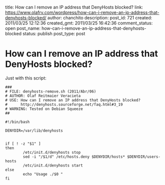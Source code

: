 title: How can I remove an IP address that DenyHosts blocked?
link: https://www.olafrv.com/wordpress/how-can-i-remove-an-ip-address-that-denyhosts-blocked/
author: chanchito
description: 
post_id: 721
created: 2011/03/25 12:12:36
created_gmt: 2011/03/25 16:42:36
comment_status: open
post_name: how-can-i-remove-an-ip-address-that-denyhosts-blocked
status: publish
post_type: post

# How can I remove an IP address that DenyHosts blocked?

Just with this script: 
    
    
    ###
    # FILE: denyhosts-remove.sh (2011/Abr/06)
    # AUTHOR: Olaf Reitmaier Veracieta
    # USE: How can I remove an IP address that DenyHosts blocked?
    #      http://denyhosts.sourceforge.net/faq.html#3_19
    # WARNING: Tested on Debian Squeeze
    ##
    
    #!/bin/bash
    
    DENYDIR=/var/lib/denyhosts
    
    
    if [ ! -z "$1" ]
    then
            /etc/init.d/denyhosts stop
            sed -i "/$1/d" /etc/hosts.deny $DENYDIR/hosts* $DENYDIR/users-hosts
            /etc/init.d/denyhosts start
    else
            echo "Usage ./$0 "
    fi